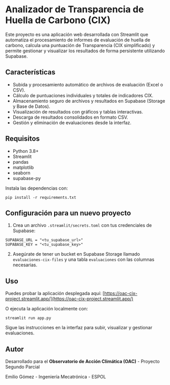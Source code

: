 # Analizador de Transparencia de Huella de Carbono (CIX)

Este proyecto es una aplicación web desarrollada con Streamlit que automatiza el procesamiento de informes de evaluación de huella de carbono, calcula una puntuación de Transparencia (CIX simplificado) y permite gestionar y visualizar los resultados de forma persistente utilizando Supabase.

## Características
- Subida y procesamiento automático de archivos de evaluación (Excel o CSV).
- Cálculo de puntuaciones individuales y totales de indicadores CIX.
- Almacenamiento seguro de archivos y resultados en Supabase (Storage y Base de Datos).
- Visualización de resultados con gráficos y tablas interactivas.
- Descarga de resultados consolidados en formato CSV.
- Gestión y eliminación de evaluaciones desde la interfaz.

## Requisitos
- Python 3.8+
- Streamlit
- pandas
- matplotlib
- seaborn
- supabase-py

Instala las dependencias con:

```
pip install -r requirements.txt
```

## Configuración para un nuevo proyecto
1. Crea un archivo `.streamlit/secrets.toml` con tus credenciales de Supabase:

```
SUPABASE_URL = "<tu_supabase_url>"
SUPABASE_KEY = "<tu_supabase_key>"
```

2. Asegúrate de tener un bucket en Supabase Storage llamado `evaluaciones-cix-files` y una tabla `evaluaciones` con las columnas necesarias.


## Uso

Puedes probar la aplicación desplegada aquí: [https://oac-cix-project.streamlit.app/](https://oac-cix-project.streamlit.app/)

O ejecuta la aplicación localmente con:

```
streamlit run app.py
```

Sigue las instrucciones en la interfaz para subir, visualizar y gestionar evaluaciones.

## Autor
Desarrollado para el **Observatorio de Acción Climática (OAC)** - Proyecto Segundo Parcial

Emilio Gómez - Ingeniería Mecatrónica - ESPOL
